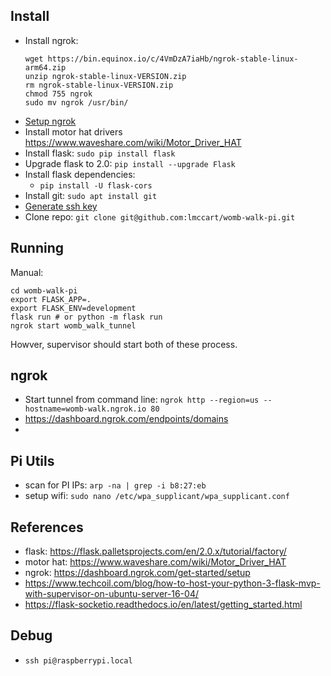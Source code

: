 ## Install
* Install ngrok:
  ```
  wget https://bin.equinox.io/c/4VmDzA7iaHb/ngrok-stable-linux-arm64.zip
  unzip ngrok-stable-linux-VERSION.zip
  rm ngrok-stable-linux-VERSION.zip
  chmod 755 ngrok
  sudo mv ngrok /usr/bin/
  ```
* [Setup ngrok](https://dashboard.ngrok.com/get-started/setup)
* Install motor hat drivers https://www.waveshare.com/wiki/Motor_Driver_HAT
* Install flask: `sudo pip install flask`
* Upgrade flask to 2.0: `pip install --upgrade Flask`
* Install flask dependencies:
  * `pip install -U flask-cors`
* Install git: `sudo apt install git`
* [Generate ssh key](https://docs.github.com/en/authentication/connecting-to-github-with-ssh/generating-a-new-ssh-key-and-adding-it-to-the-ssh-agent)
* Clone repo: `git clone git@github.com:lmccart/womb-walk-pi.git`


## Running
Manual:
```
cd womb-walk-pi
export FLASK_APP=.
export FLASK_ENV=development
flask run # or python -m flask run
ngrok start womb_walk_tunnel
```
Howver, supervisor should start both of these process.

## ngrok
* Start tunnel from command line: `ngrok http --region=us --hostname=womb-walk.ngrok.io 80`
* https://dashboard.ngrok.com/endpoints/domains
* 


## Pi Utils
* scan for PI IPs: `arp -na | grep -i b8:27:eb`
* setup wifi: `sudo nano /etc/wpa_supplicant/wpa_supplicant.conf`

## References
* flask: https://flask.palletsprojects.com/en/2.0.x/tutorial/factory/
* motor hat: https://www.waveshare.com/wiki/Motor_Driver_HAT
* ngrok: https://dashboard.ngrok.com/get-started/setup
* https://www.techcoil.com/blog/how-to-host-your-python-3-flask-mvp-with-supervisor-on-ubuntu-server-16-04/
* https://flask-socketio.readthedocs.io/en/latest/getting_started.html

## Debug
* `ssh pi@raspberrypi.local`

